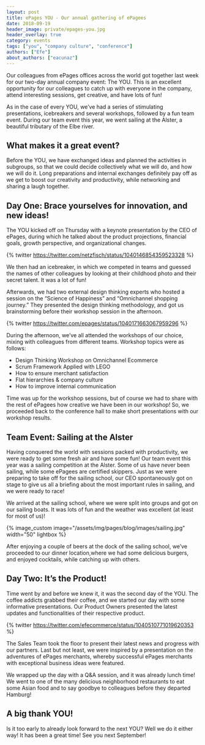 ```yaml
---
layout: post
title: ePages YOU - Our annual gathering of ePagees
date: 2018-09-19
header_image: private/epages-you.jpg
header_overlay: true
category: events
tags: ["you", "company culture", "conference"]
authors: ["Efe"]
about_authors: ["eacunaz"]
---
```


Our colleagues from ePages offices across the world got together last week for our two-day annual company event: The YOU.
This is an excellent opportunity for our colleagues to catch up with everyone in the company, attend interesting sessions, get creative, and have lots of fun! 

As in the case of every YOU, we’ve had a series of stimulating presentations, icebreakers and several workshops, followed by a fun team event.
During our team event this year, we went sailing at the Alster, a beautiful tributary of the Elbe river. 

## What makes it a great event?

Before the YOU, we have exchanged ideas and planned the activities in subgroups, so that we could decide collectively what we will do, and how we will do it.
Long preparations and internal exchanges definitely pay off as we get to boost our creativity and productivity, while networking and sharing a laugh together. 

## Day One: Brace yourselves for innovation, and new ideas!

The YOU kicked off on Thursday with a keynote presentation by the CEO of ePages, during which he talked about the product projections, financial goals, growth perspective, and organizational changes.

{% twitter https://twitter.com/netzfisch/status/1040146854359523328 %}
 
We then had an icebreaker, in which we competed in teams and guessed the names of other colleagues by looking at their childhood photo and their secret talent.
It was a lot of fun!

Afterwards, we had two external design thinking experts who hosted a session on the “Science of Happiness” and “Omnichannel shopping journey.”
They presented the design thinking methodology, and got us brainstorming before their workshop session in the afternoon.

{% twitter https://twitter.com/epages/status/1040171663067959296 %}

During the afternoon, we’ve all attended the workshops of our choice, mixing with colleagues from different teams.
Workshop topics were as follows:

* Design Thinking Workshop on Omnichannel Ecommerce
* Scrum Framework Applied with LEGO
* How to ensure merchant satisfaction
* Flat hierarchies & company culture
* How to improve internal communication

Time was up for the workshop sessions, but of course we had to share with the rest of ePagees how creative we have been in our workshop!
So, we proceeded back to the conference hall to make short presentations with our workshop results.

## Team Event: Sailing at the Alster

Having conquered the world with sessions packed with productivity, we were ready to get some fresh air and have some fun!
Our team event this year was a sailing competition at the Alster.
Some of us have never been sailing, while some ePagees are certified skippers.
Just as we were preparing to take off for the sailing school, our CEO spontaneously got on stage to give us all a briefing about the most important rules in sailing, and we were ready to race!

We arrived at the sailing school, where we were split into groups and got on our sailing boats.
It was lots of fun and the weather was excellent (at least for most of us)!

{% image_custom image="/assets/img/pages/blog/images/sailing.jpg" width="50" lightbox %}

After enjoying a couple of beers at the dock of the sailing school, we’ve proceeded to our dinner location,where we had some delicious burgers, and enjoyed cocktails, while catching up with others.

## Day Two: It’s the Product! 

Time went by and before we knew it, it was the second day of the YOU.
The coffee addicts grabbed their coffee, and we started our day with some informative presentations.
Our Product Owners presented the latest updates and functionalities of their respective product.

{% twitter https://twitter.com/efecommerce/status/1040510771019620353 %}

The Sales Team took the floor to present their latest news and progress with our partners.
Last but not least, we were inspired by a presentation on the adventures of ePages merchants, whereby successful ePages merchants with exceptional business ideas were featured. 

We wrapped up the day with a Q&A session, and it was already lunch time! We went to one of the many delicious neighborhood restaurants to eat some Asian food and to say goodbye to colleagues before they departed Hamburg!

## A big thank YOU! 

Is it too early to already look forward to the next YOU? Well we do it either way! It has been a great time! See you next September! 


